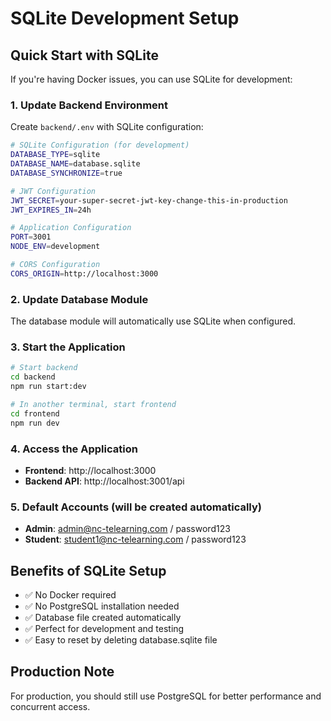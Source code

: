 # SQLite Development Setup

## Quick Start with SQLite

If you're having Docker issues, you can use SQLite for development:

### 1. Update Backend Environment

Create `backend/.env` with SQLite configuration:

```bash
# SQLite Configuration (for development)
DATABASE_TYPE=sqlite
DATABASE_NAME=database.sqlite
DATABASE_SYNCHRONIZE=true

# JWT Configuration
JWT_SECRET=your-super-secret-jwt-key-change-this-in-production
JWT_EXPIRES_IN=24h

# Application Configuration
PORT=3001
NODE_ENV=development

# CORS Configuration
CORS_ORIGIN=http://localhost:3000
```

### 2. Update Database Module

The database module will automatically use SQLite when configured.

### 3. Start the Application

```bash
# Start backend
cd backend
npm run start:dev

# In another terminal, start frontend
cd frontend
npm run dev
```

### 4. Access the Application

- **Frontend**: http://localhost:3000
- **Backend API**: http://localhost:3001/api

### 5. Default Accounts (will be created automatically)

- **Admin**: admin@nc-telearning.com / password123
- **Student**: student1@nc-telearning.com / password123

## Benefits of SQLite Setup

- ✅ No Docker required
- ✅ No PostgreSQL installation needed
- ✅ Database file created automatically
- ✅ Perfect for development and testing
- ✅ Easy to reset by deleting database.sqlite file

## Production Note

For production, you should still use PostgreSQL for better performance and concurrent access.
